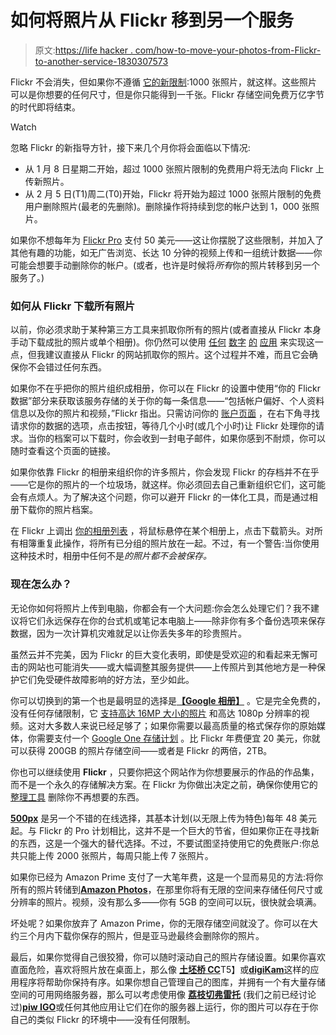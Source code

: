 # 如何将照片从 Flickr 移到另一个服务

> 原文:[https://life hacker . com/how-to-move-your-photos-from-Flickr-to-another-service-1830307573](https://lifehacker.com/how-to-move-your-photos-from-flickr-to-another-service-1830307573)

Flickr 不会消失，但如果你不遵循 [它的新限制](https://www.businesswire.com/news/home/20181101005328/en/Flickr-Announces-New-Photographer-Centric-Improvements-Flickr-Pro):1000 张照片，就这样。这些照片可以是你想要的任何尺寸，但是你只能得到一千张。Flickr 存储空间免费万亿字节的时代即将结束。

Watch

忽略 Flickr 的新指导方针，接下来几个月你将会面临以下情况:

*   从 1 月 8 日星期二开始，超过 1000 张照片限制的免费用户将无法向 Flickr 上传新照片。
*   从 2 月 5 日(T1)周二(T0)开始，Flickr 将开始为超过 1000 张照片限制的免费用户删除照片(最老的先删除)。删除操作将持续到您的帐户达到 1，000 张照片。

如果你不想每年为 [Flickr Pro](https://www.flickr.com/account/upgrade/pro) 支付 50 美元——这让你摆脱了这些限制，并加入了其他有趣的功能，如无广告浏览、长达 10 分钟的视频上传和一组统计数据——你可能会想要手动删除你的帐户。(或者，也许是时候将*所有*你的照片转移到另一个服务了。)

### 如何从 Flickr 下载所有照片

以前，你必须求助于某种第三方工具来抓取你所有的照片(或者直接从 Flickr 本身手动下载成批的照片或单个相册)。你仍然可以使用 [任何](https://downloadair.ghusse.com/) [数字](https://flickrdownloadr.com/) [的](https://github.com/Flimm/backup-all-my-flickr-photos) [应用](https://github.com/lutana-de/easyflickrbackup) 来实现这一点，但我建议直接从 Flickr 的网站抓取你的照片。这个过程并不难，而且它会确保你不会错过任何东西。

如果你不在乎把你的照片组织成相册，你可以在 Flickr 的设置中使用“你的 Flickr 数据”部分来获取该服务存储的关于你的每一条信息——“包括帐户偏好、个人资料信息以及你的照片和视频，”Flickr 指出。只需访问你的 [账户页面](https://www.flickr.com/account) ，在右下角寻找请求你的数据的选项，点击按钮，等待几个小时(或几个小时)让 Flickr 处理你的请求。当你的档案可以下载时，你会收到一封电子邮件，如果你感到不耐烦，你可以随时查看这个页面的链接。

如果你依靠 Flickr 的相册来组织你的许多照片，你会发现 Flickr 的存档并不在乎——它是你的照片的一个垃圾场，就这样。你必须回去自己重新组织它们，这可能会有点烦人。为了解决这个问题，你可以避开 Flickr 的一体化工具，而是通过相册下载你的照片档案。

在 Flickr 上调出 [你的相册列表](https://www.flickr.com/photos/thedavidmurphy/albums) ，将鼠标悬停在某个相册上，点击下载箭头。对所有相簿重复此操作，将所有已分组的照片放在一起。不过，有一个警告:当你使用这种技术时，相册中任何不是*的照片都不会被保存。*

### 现在怎么办？

无论你如何将照片上传到电脑，你都会有一个大问题:你会怎么处理它们？我不建议将它们永远保存在你的台式机或笔记本电脑上——除非你有多个备份选项来保存数据，因为一次计算机灾难就足以让你丢失多年的珍贵照片。

虽然云并不完美，因为 Flickr 的巨大变化表明，即使是受欢迎的和看起来无懈可击的网站也可能消失——或大幅调整其服务提供——上传照片到其他地方是一种保护它们免受硬件故障影响的好方法，至少如此。

你可以切换到的第一个也是最明显的选择是[**【Google 相册】**](https://www.google.com/photos/) 。它是完全免费的，没有任何存储限制，它 [支持高达 16MP 大小的照片](https://support.google.com/photos/answer/6220791?co=GENIE.Platform%3DDesktop&hl=en) 和高达 1080p 分辨率的视频。这对大多数人来说已经足够了；如果你需要以最高质量的格式保存你的原始媒体，你需要支付一个 [Google One 存储计划](https://one.google.com/about#upgrade) 。比 Flickr 年费便宜 20 美元，你就可以获得 200GB 的照片存储空间——或者是 Flickr 的两倍，2TB。

你也可以继续使用 **Flickr** ，只要你把这个网站作为你想要展示的作品的作品集，而不是一个永久的存储解决方案。在 Flickr 为你做出决定之前，确保你使用它的 [整理工具](https://www.flickr.com/photos/organize) 删除你不再想要的东西。

[**500px**](https://500px.com/) 是另一个不错的在线选择，其基本计划(以无限上传为特色)每年 48 美元起。与 Flickr 的 Pro 计划相比，这并不是一个巨大的节省，但如果你正在寻找新的东西，这是一个强大的替代选择。不过，不要试图坚持使用它的免费账户:你总共只能上传 2000 张照片，每周只能上传 7 张照片。

如果你已经为 Amazon Prime 支付了一大笔年费，这是一个显而易见的方法:将你所有的照片转储到[**Amazon Photos**](https://smile.amazon.com/Amazon-Photos/b/ref=as_li_ss_tl?asc_campaign=InlineText&asc_refurl=https://lifehacker.com/how-to-move-your-photos-from-flickr-to-another-service-1830307573&asc_source=&ie=UTF8&language=en_US&linkCode=sl2&linkId=37a1e7319fb61e48d780ca3519e0cd82&node=13234696011&sa-no-redirect=1&tag=kinjalifehackerlink-20)，在那里你将有无限的空间来存储任何尺寸或分辨率的照片。视频，没有那么多——你有 5GB 的空间可以玩，很快就会填满。

坏处呢？如果你放弃了 Amazon Prime，你的无限存储空间就没了。你可以在大约三个月内下载你保存的照片，但是亚马逊最终会删除你的照片。

最后，如果你觉得自己很狡猾，你可以随时滚动自己的照片存储设置。如果你喜欢直面危险，喜欢将照片放在桌面上，那么像 [**土坯桥 CC**](https://www.adobe.com/products/bridge.html?red=a)T5】或[**digiKam**](https://www.digikam.org/)这样的应用程序将帮助你保持有序。如果你想自己管理自己的图库，并拥有一个有大量存储空间的可用网络服务器，那么可以考虑使用像 [**荔枝**](https://github.com/electerious/Lychee)[**切弗雷托**](https://chevereto.com/) (我们之前已经讨论过)[**piw IGO**](https://piwigo.org/)或任何其他应用让它们在你的服务器上运行，你的图片可以存在于你自己的类似 Flickr 的环境中——没有任何限制。